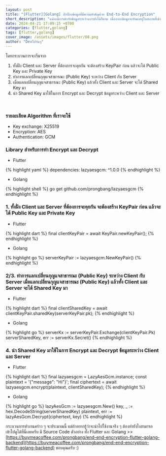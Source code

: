 ```yaml
---
layout: post
title: "[Flutter][Golang] ปกป้องข้อมูลที่มีความสำคัญด้วย End-to-End Encryption"
short_description: "แม้จะมีการดักจับข้อมูลระหว่างการส่งได้ก็ตาม เนื่องจากข้อมูลจะยังคงอยู่ในสภาพที่เข้ารหัสอยู่ จึงไม่สามารถอ่านได้ แต้ก็มีโอกาสที่จะถูกแกะอ่าข้อมูลได้อยู่นะ ถ้าถูกขโมย Private Key ดั้งนั้นเราต้องเก็บไว้ให้ดี"
date: 2024-04-21 17:09:15 +0700
categories: [flutter,golang]
tags: [flutter,golang]
cover_image: /assets/images/flutter/08.png
author: "Devไปวันๆ"
---
```


โดยกระบวนการจะเริ่มจาก

1. ทั้งฝั่ง Client และ Server ที่ต้องการจะคุยกัน จะต้องสร้าง KeyPair ก่อน แล้วจะได้ Public Key และ Private Key
2. ทำการแลกเปลี่ยนกุญแจสาธารณะ (Public Key) ระหว่าง Client กับ Server
3. เมื่อแลกเปลี่ยนกุญแจสาธารณะ (Public Key) แล้วทั้ง Client และ Server จะได้ Shared Key มา
4. นำ Shared Key มาใช้ในการ Encrypt และ Decrypt ข้อมูลระหว่าง Client และ Server

<br>

### รายละเอียด Algorithm ที่เราจะใช้

- Key exchange: X25519
- Encryption: AES
- Authentication: GCM

### Library สำหรับการทำ Encrypt และ Decrypt

- Flutter

{% highlight yaml %}
dependencies:
  lazyaesgcm: ^1.0.0
{% endhighlight %}

- Golang

{% highlight shell %}
go get github.com/prongbang/lazyaesgcm
{% endhighlight %}

### 1. ทั้งฝั่ง Client และ Server ที่ต้องการจะคุยกัน จะต้องสร้าง KeyPair ก่อน แล้วจะได้ Public Key และ Private Key

- Flutter

{% highlight dart %}
final clientKeyPair = await KeyPair.newKeyPair();
{% endhighlight %}

- Golang

{% highlight go %}
serverKeyPair := lazyaesgcm.NewKeyPair()
{% endhighlight %}

### 2/3. ทำการแลกเปลี่ยนกุญแจสาธารณะ (Public Key) ระหว่าง Client กับ Server เมื่อแลกเปลี่ยนกุญแจสาธารณะ (Public Key) แล้วทั้ง Client และ Server จะได้ Shared Key มา

- Flutter

{% highlight dart %}
final clientSharedKey = await clientKeyPair.sharedKey(serverKeyPair.pk);
{% endhighlight %}

- Golang

{% highlight go %}
serverKx := serverKeyPair.Exchange(clientKeyPair.Pk)
serverSharedKey, err := serverKx.Secret()
{% endhighlight %}


### 4. นำ Shared Key มาใช้ในการ Encrypt และ Decrypt ข้อมูลระหว่าง Client และ Server

- Flutter

{% highlight dart %}
final lazyaesgcm = LazyAesGcm.instance;
const plaintext = '{"message": "Hi"}';
final ciphertext = await lazyaesgcm.encrypt(plaintext, clientSharedKey);
{% endhighlight %}

- Golang

{% highlight go %}
lazyAesGcm := lazyaesgcm.New()
key, _ := hex.DecodeString(serverSharedKey)
plaintext, err := lazyAesGcm.Decrypt(ciphertext, key)
{% endhighlight %}


กระบวนการทำงานคร่าว ๆ จะประมาณนี้ แต่ถ้าอยากรู้ว่าจะนำไปใช้งานจริง ๆ ต้องทำยังไงสามารถเข้าไปดูได้ที่นี่เลยครับ มี Source Code ตัวอย่าง ทั้ง Flutter และ Golang >> 
[https://buymeacoffee.com/prongbang/end-end-encryption-flutter-golang-backend](https://buymeacoffee.com/prongbang/end-end-encryption-flutter-golang-backend)
ขอบคุณครับ :)
